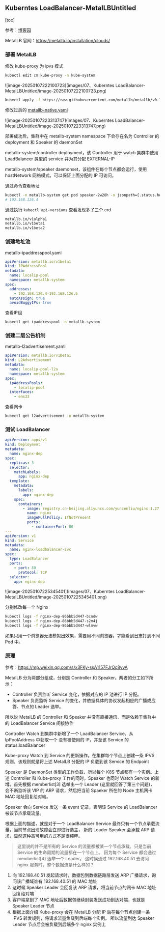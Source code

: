 ## Kuberntes LoadBalancer-MetalLBUntitled

[toc]

参考：[博客园](https://www.cnblogs.com/birkhoffxia/articles/17949510)



MetalLB 官网：https://metallb.io/installation/clouds/



### 部署 MetalLB

修改 kube-proxy 为 ipvs 模式

```sh
kubectl edit cm kube-proxy -n kube-system
```

![image-20250107222100723](images/07、Kuberntes LoadBalancer-MetaILBUntitled/image-20250107222100723.png)



```sh
kubectl apply -f https://raw.githubusercontent.com/metallb/metallb/v0.13.12/config/manifests/metallb-native.yaml
```

修改过后的 [metallb-native.yaml](https://github.com/YuncenLiu/code-example/blob/master/kubernetes/src/main/resources/01-MetailLB/conf/metallb-native.yaml)

![image-20250107223313747](images/07、Kuberntes LoadBalancer-MetaILBUntitled/image-20250107223313747.png)



部署成功后，集群中在 metallb-system namespace 下会存在名为 Controller 的 deployment 和 Speaker 的 daemonSet

metallb-system/controller deployment，该 Controller 用于 watch 集群中使用 LoadBalancer 类型的 service 并为其分配 EXTERNAL-IP

metallb-system/speaker daemonset，该组件在每个节点都会运行，使用 hostNetwork 网络模式，可以保证上面分配的 IP 可访问。

通过命令查看地址

```sh
kubectl -n metallb-system get pod speaker-2w28h -o jsonpath={.status.hostIP}
# 192.168.126.4
```

通过执行 `kubectl api-versions` 查看发现多了三个 crd

```sh
metallb.io/v1alpha1
metallb.io/v1beta1
metallb.io/v1beta2
```



### 创建地址池

metallb-ipaddresspool.yaml

```yaml
apiVersion: metallb.io/v1beta1
kind: IPAddressPool
metadata:
  name: localip-pool
  namespace: metallb-system
spec:
  addresses:
    - 192.168.126.4-192.168.126.6
  autoAssign: true
  avoidBuggyIPs: true
```

查看IP组

```sh
kubectl get ipaddresspool -n metallb-system
```



### 创建二层公告机制

metallb-l2advertisement.yaml

```yaml
apiVersion: metallb.io/v1beta1
kind: L2Advertisement
metadata:
  name: localip-pool-l2a
  namespace: metallb-system
spec:
  ipAddressPools:
    - localip-pool
  interfaces:
    - ens33
```

查看网卡

```sh
kubectl get l2advertisement -n metallb-system
```



### 测试 LoadBalancer

```yaml
apiVersion: apps/v1
kind: Deployment
metadata:
  name: nginx-dep
spec:
  replicas: 3
  selector:
    matchLabels:
      app: nginx-dep
  template:
    metadata:
      labels:
        app: nginx-dep
    spec:
      containers:
        - image: registry.cn-beijing.aliyuncs.com/yuncenliu/nginx:1.27.3
          name: nginx
          imagePullPolicy: IfNotPresent
          ports:
            - containerPort: 80
---
apiVersion: v1
kind: Service
metadata:
  name: nginx-loadbalancer-svc
spec:
  type: LoadBalancer
  ports:
    - port: 80
      protocol: TCP
  selector:
    app: nginx-dep
```



![image-20250107225345401](images/07、Kuberntes LoadBalancer-MetalLBUntitled/image-20250107225345401.png)



分别修改每一个 Nginx

```sh
kubectl logs -f nginx-dep-86bbb5d447-bcndw
kubectl logs -f nginx-dep-86bbb5d447-s2m4j
kubectl logs -f nginx-dep-86bbb5d447-wlmvw
```

如果只用一个浏览器无法模拟出效果，需要用不同浏览器，才能看到日志打到不同 Pod 中。



### 原理

参考：https://mp.weixin.qq.com/s/x3FKy-ssA1157FJrQc8vvA

MetalLB 分为两部分组成，分别是 Controller 和 Speaker。两者的分工如下所示： 

+ Controller 负责监听 Service 变化，依据对应的 IP 池进行 IP 分配。
+ Speaker 负责监听 Service 的变化，并依据具体的协议发起相应的广播或应答、节点的 Leader 选举。



所以说 MetalLB 的 Controller 和 Speaker 并没有直接通讯，而是依赖于集群中的 LoadBalancer Service 间接协作

Controller Watch 到集群中新增了一个 LoadBalancer Service，从 IpPoolAddress 中获取一个 没有被使用的 IP，并至该 Service 的 status.loadBalancer

Kube-proxy Watch 到 Service 的更新操作，在集群每个节点上创建一条 IPVS 规则，该规则就是将上述 MetalLB 分配的 IP 负载到该 Service 的 Endpoint

Speaker 是 DaemonSet 类型的工作负载，所以每个 K8S 节点都有一个实例。上述 Controller 和 Kube-proxy 工作的同时，Speaker 也同时 Watch Service 的新增。首先根据 memberlist[3] 选举出一个 Leader (这里就回答了第三个问题)，  会不断监听该 VIP 的 ARP 请求，然后把当前 Spaeker 所在的 Node 主机网卡 MAC 地址回复给对端。

Speaker 会向 Service 发送一条 event 记录，表明该 Service 的 LoadBalancer 被该节点承载流量。

根据上面的描述，就是对于一个 LoadBalancer Service 最终只有一个节点承载流量，当前节点出现故障会立即进行选主， 新的 Leader Speaker 会承载 ARP 请求，显然这种高可用的方式不是很纯粹。

> 这里说的并不是所有的 Service 的流量都被某一个节点承载，只是当前 Service 的生命周期的流量都在一个节点上。 因为每个 Service 都会通过 memberlist[4] 选举一个 Leader。 这时候通过 192.168.40.51 去访问 nginx 服务时，整个数据流是什么样的？

1. 向 192.168.40.51 发起请求时，数据包到数据链路层发送 ARP 广播请求，询问该广播域谁有  192.168.40.51  的 MAC 地址
2. 这时候 Speaker Leader 会回复该 ARP 请求，将当前节点的网卡 MAC 地址回复给对端
3. 客户端拿到了 MAC 地址后数据包继续封装发送成功到达对端，也就是 Speaker Leader 节点
4. 根据上面介绍 Kube-proxy 会在 MetalLB 分配 IP 后在每个节点创建一条 IPVS 转发规则，将请求流量负载到后端每个实例。  所以流量到达 Speaker Leader 节点后会被负载到后端多个 nginx 实例上